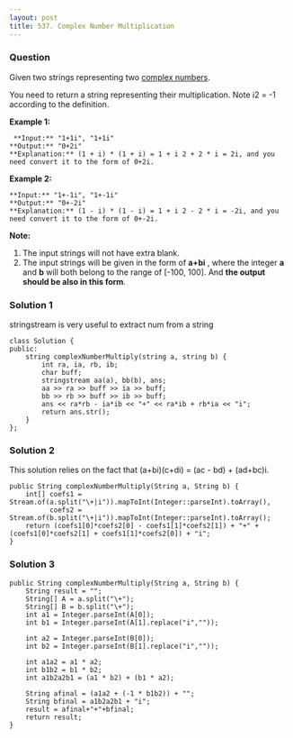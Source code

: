 ```yaml
---
layout: post
title: 537. Complex Number Multiplication
---
```

### Question
Given two strings representing two [complex
numbers](https://en.wikipedia.org/wiki/Complex_number).

You need to return a string representing their multiplication. Note i2 = -1
according to the definition.

 **Example 1:**  

    
    
     **Input:** "1+1i", "1+1i"
    **Output:** "0+2i"
    **Explanation:** (1 + i) * (1 + i) = 1 + i 2 + 2 * i = 2i, and you need convert it to the form of 0+2i.
    

**Example 2:**  

    
    
    **Input:** "1+-1i", "1+-1i"
    **Output:** "0+-2i"
    **Explanation:** (1 - i) * (1 - i) = 1 + i 2 - 2 * i = -2i, and you need convert it to the form of 0+-2i.
    

**Note:**

  1. The input strings will not have extra blank.
  2. The input strings will be given in the form of **a+bi** , where the integer **a** and **b** will both belong to the range of [-100, 100]. And **the output should be also in this form**.

### Solution 1
stringstream is very useful to extract num from a string

    
    
    class Solution {
    public:
        string complexNumberMultiply(string a, string b) {
            int ra, ia, rb, ib;
            char buff;
            stringstream aa(a), bb(b), ans;
            aa >> ra >> buff >> ia >> buff;
            bb >> rb >> buff >> ib >> buff;
            ans << ra*rb - ia*ib << "+" << ra*ib + rb*ia << "i";
            return ans.str();
        }
    };


### Solution 2
This solution relies on the fact that (a+bi)(c+di) = (ac - bd) + (ad+bc)i.

    
    
    public String complexNumberMultiply(String a, String b) {
        int[] coefs1 = Stream.of(a.split("\+|i")).mapToInt(Integer::parseInt).toArray(), 
              coefs2 = Stream.of(b.split("\+|i")).mapToInt(Integer::parseInt).toArray();
        return (coefs1[0]*coefs2[0] - coefs1[1]*coefs2[1]) + "+" + (coefs1[0]*coefs2[1] + coefs1[1]*coefs2[0]) + "i";
    }
    


### Solution 3
    
    
    public String complexNumberMultiply(String a, String b) {
        String result = "";
        String[] A = a.split("\+");
        String[] B = b.split("\+");
        int a1 = Integer.parseInt(A[0]);
        int b1 = Integer.parseInt(A[1].replace("i",""));
    
        int a2 = Integer.parseInt(B[0]);
        int b2 = Integer.parseInt(B[1].replace("i",""));
    
        int a1a2 = a1 * a2;
        int b1b2 = b1 * b2;
        int a1b2a2b1 = (a1 * b2) + (b1 * a2);
    
        String afinal = (a1a2 + (-1 * b1b2)) + "";
        String bfinal = a1b2a2b1 + "i";
        result = afinal+"+"+bfinal;
        return result;
    }



